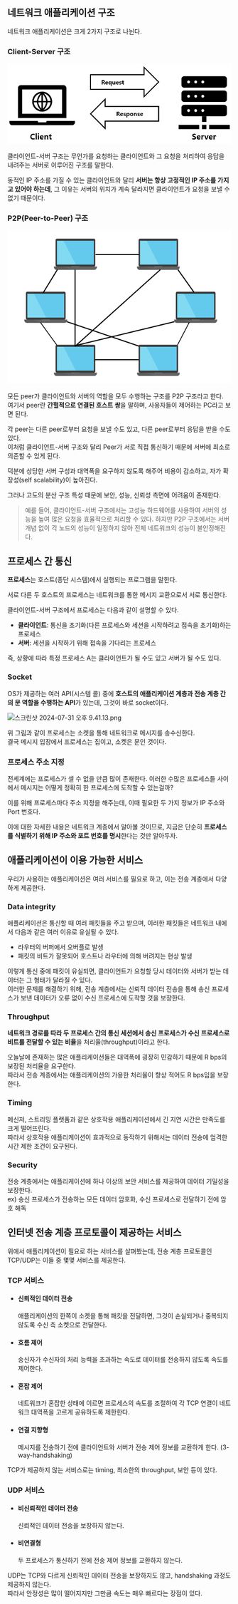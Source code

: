 ## 네트워크 애플리케이션 구조
네트워크 애플리케이션은 크게 2가지 구조로 나뉜다.

### Client-Server 구조
<img src="img/2-1-1.png">

클라이언트-서버 구조는 무언가를 요청하는 클라이언트와 그 요청을 처리하여 응답을 내려주는 서버로 이루어진 구조를 말한다.

동적인 IP 주소를 가질 수 있는 클라이언트와 달리 **서버는 항상 고정적인 IP 주소를 가지고 있어야 하는데**, 그 이유는 서버의 위치가 계속 달라지면 클라이언트가 요청을 보낼 수 없기 때문이다.

### P2P(Peer-to-Peer) 구조
<img src="img/2-1-2.png">

모든 peer가 클라이언트와 서버의 역할을 모두 수행하는 구조를 P2P 구조라고 한다.    
여기서 peer란 **간헐적으로 연결된 호스트 쌍**을 말하며, 사용자들이 제어하는 PC라고 보면 된다.

각 peer는 다른 peer로부터 요청을 보낼 수도 있고, 다른 peer로부터 응답을 받을 수도 있다.   
이처럼 클라이언트-서버 구조와 달리 Peer가 서로 직접 통신하기 때문에 서버에 최소로 의존할 수 있게 된다. 

덕분에 상당한 서버 구성과 대역폭을 요구하지 않도록 해주어 비용이 감소하고, 자가 확장성(self scalability)이 높아진다.

그러나 고도의 분산 구조 특성 때문에 보안, 성능, 신뢰성 측면에 어려움이 존재한다.

> 예를 들어, 클라이언트-서버 구조에서는 고성능 하드웨어를 사용하여 서버의 성능을 높여 많은 요청을 효율적으로 처리할 수 있다.
> 하지만 P2P 구조에서는 서버 개념 없이 각 노드의 성능이 일정하지 않아 전체 네트워크의 성능이 불안정해진다. 

## 프로세스 간 통신
**프로세스**는 호스트(종단 시스템)에서 실행되는 프로그램을 말한다.

서로 다른 두 호스트의 프로세스는 네트워크를 통한 메시지 교환으로서 서로 통신한다.

클라이언트-서버 구조에서 프로세스는 다음과 같이 설명할 수 있다.
- **클라이언트**: 통신을 초기화(다른 프로세스와 세션을 시작하려고 접속을 초기화)하는 프로세스
- **서버**: 세션을 시작하기 위해 접속을 기다리는 프로세스

즉, 상황에 따라 특정 프로세스 A는 클라이언트가 될 수도 있고 서버가 될 수도 있다.

### Socket
OS가 제공하는 여러 API(시스템 콜) 중에 **호스트의 애플리케이션 계층과 전송 계층 간의 문 역할을 수행하는 API**가 있는데, 그것이 바로 socket이다.

![스크린샷 2024-07-31 오후 9.41.13.png](..%2F..%2F..%2F..%2F..%2Fvar%2Ffolders%2Ffh%2Fy6m7t42s44x0h39hlrxlssc00000gn%2FT%2FTemporaryItems%2FNSIRD_screencaptureui_yeaGfL%2F%EC%8A%A4%ED%81%AC%EB%A6%B0%EC%83%B7%202024-07-31%20%EC%98%A4%ED%9B%84%209.41.13.png)

위 그림과 같이 프로세스는 소켓을 통해 네트워크로 메시지를 송수신한다.   
결국 메시지 입장에서 프로세스는 집이고, 소켓은 문인 것이다.

### 프로세스 주소 지정
전세계에는 프로세스가 셀 수 없을 만큼 많이 존재한다. 이러한 수많은 프로세스들 사이에서 메시지는 어떻게 정확히 한 프로세스에 도착할 수 있는걸까?

이를 위해 프로세스마다 주소 지정을 해주는데, 이때 필요한 두 가지 정보가 IP 주소와 Port 번호다.

이에 대한 자세한 내용은 네트워크 계층에서 알아볼 것이므로, 지금은 단순히 **프로세스를 식별하기 위해 IP 주소와 포트 번호를 명시**한다는 것만 알아두자.

## 애플리케이션이 이용 가능한 서비스
우리가 사용하는 애플리케이션은 여러 서비스를 필요로 하고, 이는 전송 계층에서 다양하게 제공한다.

### Data integrity
애플리케이션은 통신할 때 여러 패킷들을 주고 받으며, 이러한 패킷들은 네트워크 내에서 다음과 같은 여러 이유로 유실될 수 있다.
- 라우터의 버퍼에서 오버플로 발생
- 패킷의 비트가 잘못되어 호스트나 라우터에 의해 버려지는 현상 발생

이렇게 통신 중에 패킷이 유실되면, 클라이언트가 요청할 당시 데이터와 서버가 받는 데이터는 그 형태가 달라질 수 있다.   
이러한 문제를 해결하기 위해, 전송 계층에서는 신뢰적 데이터 전송을 통해 송신 프로세스가 보낸 데이터가 오류 없이 수신 프로세스에 도착할 것을 보장한다.

### Throughput
**네트워크 경로를 따라 두 프로세스 간의 통신 세션에서 송신 프로세스가 수신 프로세스로 비트를 전달할 수 있는 비율**을 처리율(throughput)이라고 한다.

오늘날에 존재하는 많은 애플리케이션들은 대역폭에 굉장히 민감하기 때문에 R bps의 보장된 처리율을 요구한다.   
따라서 전송 계층에서는 애플리케이션의 가용한 처리율이 항상 적어도 R bps임을 보장한다.

### Timing
메신저, 스트리밍 플랫폼과 같은 상호작용 애플리케이션에서 긴 지연 시간은 만족도를 크게 떨어뜨린다.   
따라서 상호작용 애플리케이션이 효과적으로 동작하기 위해서는 데이터 전송에 엄격한 시간 제한 조건이 요구된다.

### Security
전송 계층에서는 애플리케이션에 하나 이상의 보안 서비스를 제공하여 데이터 기밀성을 보장한다.      
ex) 송신 프로세스가 전송하는 모든 데이터 암호화, 수신 프로세스로 전달하기 전에 암호 해독

## 인터넷 전송 계층 프로토콜이 제공하는 서비스
위에서 애플리케이션이 필요로 하는 서비스를 살펴봤는데, 전송 계층 프로토콜인 TCP/UDP는 이들 중 몇몇 서비스를 제공한다.   

### TCP 서비스
- #### 신뢰적인 데이터 전송   
  애플리케이션의 한쪽이 소켓을 통해 패킷을 전달하면, 그것이 손실되거나 중복되지 않도록 수신 측 소켓으로 전달한다.
- #### 흐름 제어
  송신자가 수신자의 처리 능력을 초과하는 속도로 데이터를 전송하지 않도록 속도를 제어한다.
- #### 혼잡 제어
  네트워크가 혼잡한 상태에 이르면 프로세스의 속도를 조절하여 각 TCP 연결이 네트워크 대역폭을 고르게 공유하도록 제한한다.
- #### 연결 지향형
  메시지를 전송하기 전에 클라이언트와 서버가 전송 제어 정보를 교환하게 한다. (3-way-handshaking)

TCP가 제공하지 않는 서비스로는 timing, 최소한의 throughput, 보안 등이 있다.

### UDP 서비스
- #### 비신뢰적인 데이터 전송
  신뢰적인 데이터 전송을 보장하지 않는다.
- #### 비연결형
  두 프로세스가 통신하기 전에 전송 제어 정보를 교환하지 않는다.

UDP는 TCP와 다르게 신뢰적인 데이터 전송을 보장하지도 않고, handshaking 과정도 제공하지 않는다.   
따라서 안정성은 많이 떨어지지만 그만큼 속도는 매우 빠르다는 장점이 있다.
